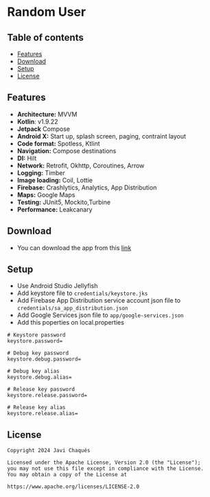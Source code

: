 # Random User

## Table of contents

- [Features](#features)
- [Download](#download)
- [Setup](#setup)
- [License](#license)

## Features
- **Architecture:** MVVM
- **Kotlin**: v1.9.22
- **Jetpack** Compose
- **Android X:** Start up, splash screen, paging, contraint layout
- **Code format:** Spotless, Ktlint
- **Navigation:** Compose destinations
- **DI:** Hilt
- **Network:** Retrofit, Okhttp, Coroutines, Arrow
- **Logging:** Timber
- **Image loading:** Coil, Lottie
- **Firebase:** Crashlytics, Analytics, App Distribution
- **Maps:** Google Maps
- **Testing:** JUnit5, Mockito,Turbine
- **Performance:** Leakcanary

## Download
- You can download the app from this [link](https://appdistribution.firebase.dev/i/9905ab3d4f5a16ac)

## Setup
- Use Android Studio Jellyfish
- Add keystore file to ```credentials/keystore.jks```
- Add Firebase App Distribution service account json file to ```credentials/sa_app_distribution.json```
- Add Google Services json file to ```app/google-services.json```
- Add this poperties on local.properties
```
# Keystore password
keystore.password=

# Debug key password
keystore.debug.password=

# Debug key alias
keystore.debug.alias=

# Release key password
keystore.release.password=

# Release key alias
keystore.release.alias=
```

## License
```
Copyright 2024 Javi Chaqués

Licensed under the Apache License, Version 2.0 (the "License");
you may not use this file except in compliance with the License.
You may obtain a copy of the License at

https://www.apache.org/licenses/LICENSE-2.0
```
